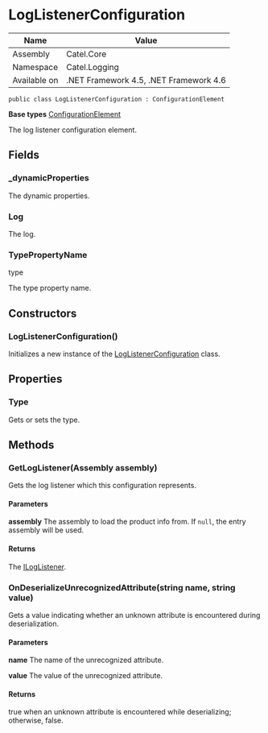 

# LogListenerConfiguration

Name|Value
---|---
Assembly|Catel.Core
Namespace|Catel.Logging
Available on|.NET Framework 4.5, .NET Framework 4.6

```
public class LogListenerConfiguration : ConfigurationElement
```

**Base types**
[ConfigurationElement]()


The log listener configuration element.



## Fields

### _dynamicProperties

The dynamic properties.



### Log

The log.



### TypePropertyName
type

The type property name.



## Constructors

### LogListenerConfiguration()

Initializes a new instance of the [LogListenerConfiguration](#) class.



## Properties

### Type

Gets or sets the type.



## Methods

### GetLogListener(Assembly assembly)

Gets the log listener which this configuration represents.

#### Parameters

**assembly**
The assembly to load the product info from. If ```null```, the entry assembly will be used.

#### Returns

The [ILogListener](#).



### OnDeserializeUnrecognizedAttribute(string name, string value)

Gets a value indicating whether an unknown attribute is encountered during deserialization.

#### Parameters

**name**
The name of the unrecognized attribute.

**value**
The value of the unrecognized attribute.

#### Returns

true when an unknown attribute is encountered while deserializing; otherwise, false.



